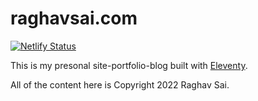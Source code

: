 # raghavsai.com

[![Netlify Status](https://api.netlify.com/api/v1/badges/b0a5e81e-a6b0-47bd-b1f5-ead904826744/deploy-status)](https://app.netlify.com/sites/raghavsai/deploys)

This is my presonal site-portfolio-blog built with [Eleventy](https://www.11ty.dev/).

All of the content here is Copyright 2022 Raghav Sai.